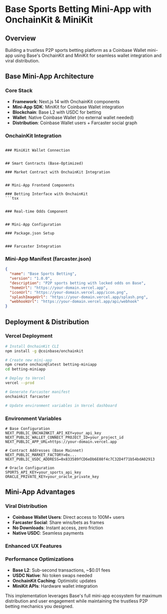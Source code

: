 # Base Sports Betting Mini-App with OnchainKit & MiniKit

## Overview
Building a trustless P2P sports betting platform as a Coinbase Wallet mini-app using Base's OnchainKit and MiniKit for seamless wallet integration and viral distribution.

## Base Mini-App Architecture

### Core Stack
- **Framework**: Next.js 14 with OnchainKit components
- **Mini-App SDK**: MiniKit for Coinbase Wallet integration
- **Blockchain**: Base L2 with USDC for betting
- **Wallet**: Native Coinbase Wallet (no external wallet needed)
- **Distribution**: Coinbase Wallet users + Farcaster social graph

### OnchainKit Integration

```

### MiniKit Wallet Connection


## Smart Contracts (Base-Optimized)

### Market Contract with OnchainKit Integration


## Mini-App Frontend Components

### Betting Interface with OnchainKit
```tsx


### Real-time Odds Component


## Mini-App Configuration

### Package.json Setup


### Farcaster Integration

```

### Mini-App Manifest (farcaster.json)
```json
{
  "name": "Base Sports Betting",
  "version": "1.0.0",
  "description": "P2P sports betting with locked odds on Base",
  "homeUrl": "https://your-domain.vercel.app",
  "iconUrl": "https://your-domain.vercel.app/icon.png",
  "splashImageUrl": "https://your-domain.vercel.app/splash.png",
  "webhookUrl": "https://your-domain.vercel.app/api/webhook"
}
```

## Deployment & Distribution

### Vercel Deployment
```bash
# Install OnchainKit CLI
npm install -g @coinbase/onchainkit

# Create new mini-app
npm create onchain@latest betting-miniapp
cd betting-miniapp

# Deploy to Vercel
vercel --prod

# Generate Farcaster manifest
onchainkit farcaster

# Update environment variables in Vercel dashboard
```

### Environment Variables
```env
# Base Configuration
NEXT_PUBLIC_ONCHAINKIT_API_KEY=your_api_key
NEXT_PUBLIC_WALLET_CONNECT_PROJECT_ID=your_project_id
NEXT_PUBLIC_APP_URL=https://your-domain.vercel.app

# Contract Addresses (Base Mainnet)
NEXT_PUBLIC_MARKET_FACTORY=0x...
NEXT_PUBLIC_USDC_ADDRESS=0x833589fCD6eDb6E08f4c7C32D4f71b54bdA02913

# Oracle Configuration
SPORTS_API_KEY=your_sports_api_key
ORACLE_PRIVATE_KEY=your_oracle_private_key
```

## Mini-App Advantages

### Viral Distribution
- **Coinbase Wallet Users**: Direct access to 100M+ users
- **Farcaster Social**: Share wins/bets as frames
- **No Downloads**: Instant access, zero friction
- **Native USDC**: Seamless payments

### Enhanced UX Features


### Performance Optimizations
- **Base L2**: Sub-second transactions, ~$0.01 fees
- **USDC Native**: No token swaps needed
- **OnchainKit Caching**: Optimistic updates
- **MiniKit APIs**: Hardware wallet integration

This implementation leverages Base's full mini-app ecosystem for maximum distribution and user engagement while maintaining the trustless P2P betting mechanics you designed.